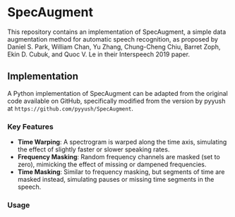 # SpecAugment

This repository contains an implementation of SpecAugment, a simple data augmentation method for automatic speech recognition, as proposed by Daniel S. Park, William Chan, Yu Zhang, Chung-Cheng Chiu, Barret Zoph, Ekin D. Cubuk, and Quoc V. Le in their Interspeech 2019 paper.

## Implementation

A Python implementation of SpecAugment can be adapted from the original code available on GitHub, specifically modified from the version by pyyush at `https://github.com/pyyush/SpecAugment`.

### Key Features

- **Time Warping**: A spectrogram is warped along the time axis, simulating the effect of slightly faster or slower speaking rates.
- **Frequency Masking**: Random frequency channels are masked (set to zero), mimicking the effect of missing or dampened frequencies.
- **Time Masking**: Similar to frequency masking, but segments of time are masked instead, simulating pauses or missing time segments in the speech.

### Usage
